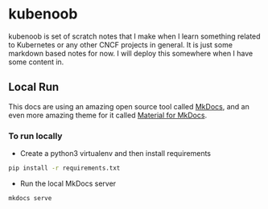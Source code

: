 # kubenoob

kubenoob is set of scratch notes that I make when I learn something related to Kubernetes or any other CNCF projects in general. It is just some markdown based notes for now. I will deploy this somewhere when I have some content in.

## Local Run

This docs are using an amazing open source tool called [MkDocs](https://www.mkdocs.org/), and an even more amazing theme for it called [Material for MkDocs](https://squidfunk.github.io/mkdocs-material/). 

### To run locally

- Create a python3 virtualenv and then install requirements

```bash
pip install -r requirements.txt
```

- Run the local MkDocs server

```bash
mkdocs serve
```
